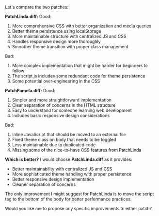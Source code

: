 

Let's compare the two patches:

**PatchLinda.diff:**
Good:
1. More comprehensive CSS with better organization and media queries
2. Better theme persistence using localStorage
3. More maintainable structure with centralized JS and CSS
4. Handles responsive design more thoroughly
5. Smoother theme transition with proper class management

Bad:
1. More complex implementation that might be harder for beginners to follow
2. The script.js includes some redundant code for theme persistence
3. Some potential over-engineering in the CSS

**PatchPamela.diff:**
Good:
1. Simpler and more straightforward implementation
2. Clear separation of concerns in the HTML structure
3. Easy to understand for someone learning web development
4. Includes basic responsive design considerations

Bad:
1. Inline JavaScript that should be moved to an external file
2. Fixed theme class on body that needs to be toggled
3. Less maintainable due to duplicated code
4. Missing some of the nice-to-have CSS features from PatchLinda

**Which is better?**
I would choose **PatchLinda.diff** as it provides:
- Better maintainability with centralized JS and CSS
- More sophisticated theme handling with proper persistence
- Better responsive design implementation
- Cleaner separation of concerns

The only improvement I might suggest for PatchLinda is to move the script tag to the bottom of the body for better performance practices.

Would you like me to propose any specific improvements to either patch?